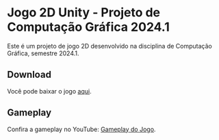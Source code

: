 # Jogo 2D Unity - Projeto de Computação Gráfica 2024.1

Este é um projeto de jogo 2D desenvolvido na disciplina de Computação Gráfica, semestre 2024.1.

## Download

Você pode baixar o jogo [aqui](https://aipapai.itch.io/ulissesdevolta).

## Gameplay

Confira a gameplay no YouTube: [Gameplay do Jogo](https://www.youtube.com/watch?v=BGHnvuPbsaY).

